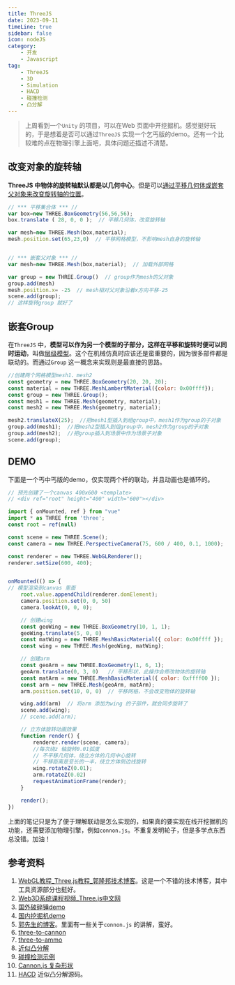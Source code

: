 ```yaml
---
title: ThreeJS     
date: 2023-09-11    
timeLine: true
sidebar: false  
icon: nodeJS  
category:  
    - 开发  
    - Javascript   
tag:  
    - ThreeJS    
    - 3D  
    - Simulation    
    - HACD
    - 碰撞检测  
    - 凸分解  
---   
```


> 上周看到一个`Unity` 的项目，可以在Web 页面中开挖掘机。感觉挺好玩的，于是想着是否可以通过`ThreeJS` 实现一个乞丐版的demo。还有一个比较难的点在物理引擎上面吧，具体问题还描述不清楚。  


## 改变对象的旋转轴   
**ThreeJS 中物体的旋转轴默认都是以几何中心**。但是可以[通过平移几何体或嵌套父对象来改变旋转轴的位置](http://www.yanhuangxueyuan.com/doc/Three.js/translateAxis.html)。  
```js
// *** 平移集合体 *** //
var box=new THREE.BoxGeometry(56,56,56);
box.translate ( 28, 0, 0 );  // 平移几何体，改变旋转轴

var mesh=new THREE.Mesh(box,material);
mesh.position.set(65,23,0)  // 平移网格模型，不影响mesh自身的旋转轴


// *** 嵌套父对象 *** //
var mesh=new THREE.Mesh(box,material);  // 加载外部网格

var group = new THREE.Group()  // group作为mesh的父对象
group.add(mesh)
mesh.position.x= -25  // mesh相对父对象沿着x方向平移-25
scene.add(group);
// 这样旋转group 就好了  
```  

## 嵌套Group  
在`ThreeJS` 中，**模型可以作为另一个模型的子部分，这样在平移和旋转时便可以同时运动**，叫做[层级模型](http://www.webgl3d.cn/pages/c86096/)。这个在机械仿真时应该还是蛮重要的，因为很多部件都是联动的。而通过`Group` 这一概念来实现则是最直接的思路。  
```js
//创建两个网格模型mesh1、mesh2
const geometry = new THREE.BoxGeometry(20, 20, 20);
const material = new THREE.MeshLambertMaterial({color: 0x00ffff});
const group = new THREE.Group();
const mesh1 = new THREE.Mesh(geometry, material);
const mesh2 = new THREE.Mesh(geometry, material);

mesh2.translateX(25);  //把mesh1型插入到组group中，mesh1作为group的子对象
group.add(mesh1);  //把mesh2型插入到组group中，mesh2作为group的子对象
group.add(mesh2);  //把group插入到场景中作为场景子对象
scene.add(group);
```  

## DEMO   

下面是一个丐中丐版的demo，仅实现两个杆的联动，并且动画也是循环的。  

```js
// 预先创建了一个canvas 400x600 <template>
// <div ref="root" height="400" width="600"></div>

import { onMounted, ref } from "vue"
import * as THREE from 'three';
const root = ref(null)

const scene = new THREE.Scene();
const camera = new THREE.PerspectiveCamera(75, 600 / 400, 0.1, 1000);

const renderer = new THREE.WebGLRenderer();
renderer.setSize(600, 400);


onMounted(() => {
// 模型渲染到canvas 里面 
    root.value.appendChild(renderer.domElement);
    camera.position.set(0, 0, 50)
    camera.lookAt(0, 0, 0);

    // 创建wing
    const geoWing = new THREE.BoxGeometry(10, 1, 1);
    geoWing.translate(5, 0, 0)
    const matWing = new THREE.MeshBasicMaterial({ color: 0x00ffff });
    const wing = new THREE.Mesh(geoWing, matWing);

    // 创建arm  
    const geoArm = new THREE.BoxGeometry(1, 6, 1);
    geoArm.translate(0, 3, 0)   // 平移形状，此操作会修改物体的旋转轴
    const matArm = new THREE.MeshBasicMaterial({ color: 0xffff00 });
    const arm = new THREE.Mesh(geoArm, matArm);
    arm.position.set(10, 0, 0)  // 平移网格，不会改变物体的旋转轴

    wing.add(arm)  // 将arm 添加为wing 的子部件，就会同步旋转了
    scene.add(wing);
    // scene.add(arm);

    // 立方体旋转动画效果
    function render() {
        renderer.render(scene, camera);
        //每次绕z 轴旋转0.01弧度
        // 不平移几何体，绕立方体的几何中心旋转
        // 平移距离是变长的一半，绕立方体侧边线旋转
        wing.rotateZ(0.01);
        arm.rotateZ(0.02)
        requestAnimationFrame(render);
    }

    render();
})
```

<ClientOnly>
    <threedemo></threedemo>  
</ClientOnly>

上面的笔记只是为了便于理解联动是怎么实现的，如果真的要实现在线开挖掘机的功能，还需要添加物理引擎，例如`connon.js`。不重复发明轮子，但是多学点东西总没错。加油！

## 参考资料  
1. [WebGL教程_Three.js教程_郭隆邦技术博客](http://www.yanhuangxueyuan.com/)。这是一个不错的技术博客，其中工具资源部分也挺好。 
2. [Web3D系统课程视频_Three.js中文网](http://www.webgl3d.cn/pages/aac9ab/)   
3. [国外破碎锤demo](https://www.trigonal.fr/brise-roche/ )  
4. [国内挖掘机demo](https://www.hightopo.com/demo/ht-excavator/)  
5. [郭先生的博客](https://www.mrguo.link/home)。里面有一些关于`connon.js` 的讲解，蛮好。  
6. [three-to-cannon](https://github.com/donmccurdy/three-to-cannon)  
7. [three-to-ammo](https://github.com/InfiniteLee/three-to-ammo)  
8. [近似凸分解](http://kmamou.blogspot.com/2011/10/hacd-hierarchical-approximate-convex.html)  
9. [碰撞检测示例](https://codesandbox.io/s/threejs-cannonjs-convex-polyhedrons-from-collision-mesh-fcfz2?file=/src/client/client.ts)  
10. [Cannon.js 复杂形状](https://stackoverflow.com/questions/30675493/cannon-js-complex-shapes?rq=2)  
11. [HACD](https://github.com/kmammou/v-hacd) 近似凸分解源码。  